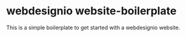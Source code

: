 # webdesignio website-boilerplate

This is a simple boilerplate to get started with a webdesignio website.
